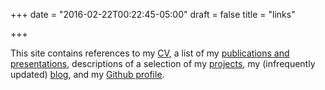 +++
date = "2016-02-22T00:22:45-05:00"
draft = false
title = "links"

+++

This site contains references to my [CV][cv], a list of my [publications and
presentations][pubs], descriptions of a selection of my [projects][proj], my
(infrequently updated) [blog][blog], and my [Github profile][git]. 

[cv]: /assets/wbthomason.cv.pdf
[pubs]: /publications
[proj]: /projects
[blog]: https://wbthomason.github.io/blog
[git]: https://github.com/wbthomason
